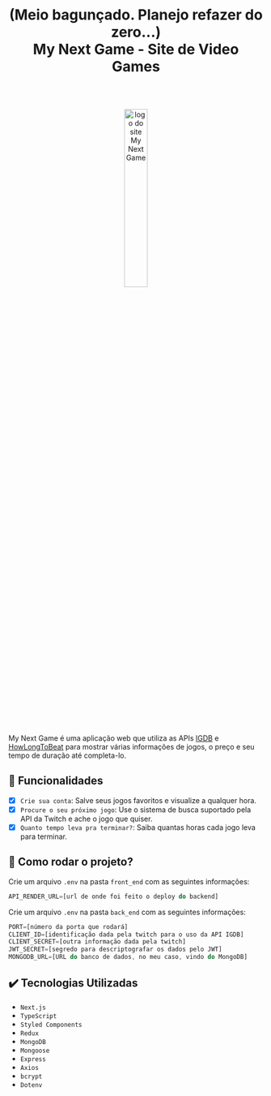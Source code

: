 <h1 align="center">(Meio bagunçado. Planejo refazer do zero...)<br/> My Next Game - Site de Video Games</h1>


<br/>
<br/>

<p align="center">
  <img  
       width="30%" 
       src="https://user-images.githubusercontent.com/69987890/180659584-2e8cdf69-1285-4a47-a0a3-0bae656b94e9.png" 
       alt="logo do site My Next Game">
  </img>
</p>

<br/>
<br/>

My Next Game é uma aplicação web que utiliza as APIs <a href="https://api-docs.igdb.com/#about" target="_blank" rel="noreferrer">IGDB</a> e <a href="https://github.com/ckatzorke/howlongtobeat" target="_blank" rel="noreferrer">HowLongToBeat</a> para mostrar várias informações de jogos, o preço e seu tempo de duração até completa-lo.

## :hammer: Funcionalidades

- [x] `Crie sua conta`: Salve seus jogos favoritos e visualize a qualquer hora.
- [x] `Procure o seu próximo jogo`: Use o sistema de busca suportado pela API da Twitch e ache o jogo que quiser.
- [x] `Quanto tempo leva pra terminar?`: Saiba quantas horas cada jogo leva para terminar.

## :hammer: Como rodar o projeto?

 Crie um arquivo `.env` na pasta `front_end` com as seguintes informações:

```javascript
API_RENDER_URL=[url de onde foi feito o deploy do backend]
```

 Crie um arquivo `.env` na pasta `back_end` com as seguintes informações:

```javascript
PORT=[número da porta que rodará]
CLIENT_ID=[identificação dada pela twitch para o uso da API IGDB]
CLIENT_SECRET=[outra informação dada pela twitch]
JWT_SECRET=[segredo para descriptografar os dados pelo JWT]
MONGODB_URL=[URL do banco de dados, no meu caso, vindo do MongoDB]
```

## :heavy_check_mark: Tecnologias Utilizadas

- ``Next.js``
- ``TypeScript``
- ``Styled Components``
- ``Redux``
- ``MongoDB``
- ``Mongoose``
- ``Express``
- ``Axios``
- ``bcrypt``
- ``Dotenv``
